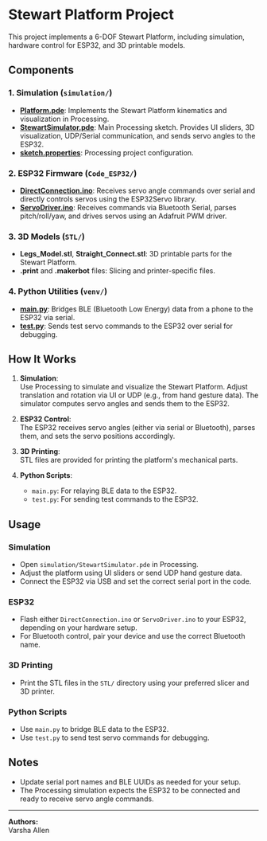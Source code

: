 # Stewart Platform Project

This project implements a 6-DOF Stewart Platform, including simulation, hardware control for ESP32, and 3D printable models.

## Components

### 1. Simulation (`simulation/`)
- **[Platform.pde](simulation/Platform.pde)**: Implements the Stewart Platform kinematics and visualization in Processing.
- **[StewartSimulator.pde](simulation/StewartSimulator.pde)**: Main Processing sketch. Provides UI sliders, 3D visualization, UDP/Serial communication, and sends servo angles to the ESP32.
- **[sketch.properties](simulation/sketch.properties)**: Processing project configuration.

### 2. ESP32 Firmware (`Code_ESP32/`)
- **[DirectConnection.ino](Code_ESP32/DirectConnection.ino)**: Receives servo angle commands over serial and directly controls servos using the ESP32Servo library.
- **[ServoDriver.ino](Code_ESP32/ServoDriver.ino)**: Receives commands via Bluetooth Serial, parses pitch/roll/yaw, and drives servos using an Adafruit PWM driver.

### 3. 3D Models (`STL/`)
- **Legs_Model.stl**, **Straight_Connect.stl**: 3D printable parts for the Stewart Platform.
- **.print** and **.makerbot** files: Slicing and printer-specific files.

### 4. Python Utilities (`venv/`)
- **[main.py](venv/main.py)**: Bridges BLE (Bluetooth Low Energy) data from a phone to the ESP32 via serial.
- **[test.py](venv/test.py)**: Sends test servo commands to the ESP32 over serial for debugging.

## How It Works

1. **Simulation**:  
   Use Processing to simulate and visualize the Stewart Platform. Adjust translation and rotation via UI or UDP (e.g., from hand gesture data). The simulator computes servo angles and sends them to the ESP32.

2. **ESP32 Control**:  
   The ESP32 receives servo angles (either via serial or Bluetooth), parses them, and sets the servo positions accordingly.

3. **3D Printing**:  
   STL files are provided for printing the platform's mechanical parts.

4. **Python Scripts**:  
   - `main.py`: For relaying BLE data to the ESP32.
   - `test.py`: For sending test commands to the ESP32.

## Usage

### Simulation
- Open `simulation/StewartSimulator.pde` in Processing.
- Adjust the platform using UI sliders or send UDP hand gesture data.
- Connect the ESP32 via USB and set the correct serial port in the code.

### ESP32
- Flash either `DirectConnection.ino` or `ServoDriver.ino` to your ESP32, depending on your hardware setup.
- For Bluetooth control, pair your device and use the correct Bluetooth name.

### 3D Printing
- Print the STL files in the `STL/` directory using your preferred slicer and 3D printer.

### Python Scripts
- Use `main.py` to bridge BLE data to the ESP32.
- Use `test.py` to send test servo commands for debugging.

## Notes

- Update serial port names and BLE UUIDs as needed for your setup.
- The Processing simulation expects the ESP32 to be connected and ready to receive servo angle commands.

---

**Authors:**  
Varsha
Allen

